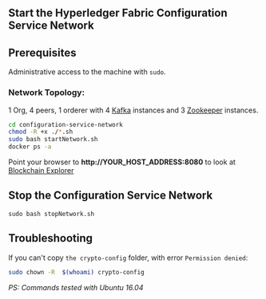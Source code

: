 ## Start the Hyperledger Fabric Configuration Service Network
## Prerequisites
Administrative access to the machine with `sudo`.
### Network Topology:
1 Org, 4 peers, 1 orderer with 4 [Kafka](https://kafka.apache.org/) instances and 3 [Zookeeper](https://zookeeper.apache.org/) instances.
```bash
cd configuration-service-network
chmod -R +x ./*.sh
sudo bash startNetwork.sh
docker ps -a
```
Point your browser to **http://YOUR_HOST_ADDRESS:8080** to look at [Blockchain Explorer](https://github.com/hyperledger/blockchain-explorer)

## Stop the Configuration Service Network
`sudo bash stopNetwork.sh`


## Troubleshooting
If you can't copy `the crypto-config` folder, with error `Permission denied`:
```bash
sudo chown -R  $(whoami) crypto-config
```

*PS: Commands tested with Ubuntu 16.04*

